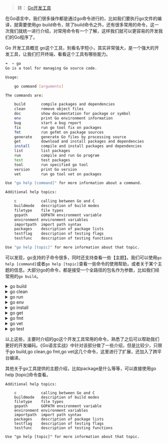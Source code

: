 > 转： [Go开发工具](https://www.flysnow.org/2017/03/08/go-in-action-go-tools.html#go-clean)


在Go语言中，我们很多操作都是通过go命令进行的，比如我们要执行go文件的编译，就需要使用go build命令，除了build命令之外，还有很多常用的命令，这一次我们就统一进行介绍，对常用命令有一个了解，这样我们就可以更容易的开发我们的Go程序了。

Go 开发工具概览
go这个工具，别看名字短小，其实非常强大，是一个强大的开发工具，让我们打开终端，看看这个工具有哪些能力。
```bash
➜  ~ go
Go is a tool for managing Go source code.

Usage:

	go command [arguments]

The commands are:

	build       compile packages and dependencies
	clean       remove object files
	doc         show documentation for package or symbol
	env         print Go environment information
	bug         start a bug report
	fix         run go tool fix on packages
	fmt         run gofmt on package sources
	generate    generate Go files by processing source
	get         download and install packages and dependencies
	install     compile and install packages and dependencies
	list        list packages
	run         compile and run Go program
	test        test packages
	tool        run specified go tool
	version     print Go version
	vet         run go tool vet on packages

Use "go help [command]" for more information about a command.

Additional help topics:

	c           calling between Go and C
	buildmode   description of build modes
	filetype    file types
	gopath      GOPATH environment variable
	environment environment variables
	importpath  import path syntax
	packages    description of package lists
	testflag    description of testing flags
	testfunc    description of testing functions

Use "go help [topic]" for more information about that topic.
```
可以发现，go支持的子命令很多，同时还支持查看一些【主题】。我们可以使用`go help [command]`或者`go help [topic]`查看一些命令的使用帮助，或者关于某个主题的信息。大部分go的命令，都是接受一个全路径的包名作为参数，比如我们经常用的`go build`。

<details>
  <summary> go build </summary>

`go build`是我们非常常用的命令，它可以启动编译，把我们的包和相关的依赖编译成一个可执行的文件。
```
usage: go build [-o output] [-i] [build flags] [packages]
```
`go build`的使用比较简洁，所有的参数都可以忽略，直到只有`go build`，这个时候意味着使用当前目录进行编译，下面的几条命令是等价的：
```
go build

go build .

go build hello.go
```
以上这三种写法，都是使用当前目录编译的意思。因为我们忽略了packages,所以自然就使用当前目录进行编译了。从这里我们也可以推测出，`go build`本质上需要的是一个路径，让编译器可以找到哪些需要编译的go文件。packages其实是一个相对路径，是相对于我们定义的`GOROOT`和`GOPATH`这两个环境变量的，所以有了packages这个参数后，`go build`就可以知道哪些需要编译的go文件了。
```
go build flysnow.org/tools
```
这种方式是指定包的方式，这样会明确的编译我们这个包。当然我们也可以使用通配符。
```
go build flysnow.org/tools/...
```
3个点表示匹配所有字符串，这样go build就会编译tools目录下的所有包。

讲到`go build`编译，不能不提跨平台编译，Go提供了编译链工具，可以让我们在任何一个开发平台上，编译出其他平台的可执行文件。

默认情况下，都是根据我们当前的机器生成的可执行文件，比如你的是Linux 64位，就会生成Linux 64位下的可执行文件，比如我的Mac，可以使用`go env`查看编译环境,以下截取重要的部分。
```
➜  ~ go env
GOARCH="amd64"
GOEXE=""
GOHOSTARCH="amd64"
GOHOSTOS="darwin"
GOOS="darwin"
GOROOT="/usr/local/go"
GOTOOLDIR="/usr/local/go/pkg/tool/darwin_amd64"
```
注意里面两个重要的环境变量`GOOS`和`GOARCH`,其中`GOOS`指的是目标操作系统，它的可用值为：
```
darwin
freebsd
linux
windows
android
dragonfly
netbsd
openbsd
plan9
solaris
```
一共支持10中操作系统。`GOARCH`指的是目标处理器的架构，目前支持的有：
```
arm
arm64
386
amd64
ppc64
ppc64le
mips64
mips64le
s390x
```
一共支持9中处理器的架构，`GOOS`和`GOARCH`组合起来，支持生成的可执行程序种类很多，具体组合参考https://golang.org/doc/install/source#environment。如果我们要生成不同平台架构的可执行程序，只要改变这两个环境变量就可以了，比如要生成linux 64位的程序，命令如下：
```
GOOS=linux GOARCH=amd64 go build flysnow.org/hello
```
前面两个赋值，是更改环境变量，这样的好处是只针对本次运行有效，不会更改我们默认的配置。

以上这些用法差不多够我们用的了，更多关于`go build`的用户可以通过以下命令查看:
```bash
go help build
```

</details>


<details>
  <summary> go clean </summary>

在我们使用`go build`编译的时候，会产生编译生成的文件，尤其是在我们签入代码的时候，并不想把我们生成的文件也签入到我们的Git代码库中，这时候我们可以手动删除生成的文件，但是有时候会忘记，也很麻烦，不小心还是会提交到Git中。要解决这个问题，我们可以使用go clean,它可以清理我们编译生成的文件，比如生成的可执行文件，生成obj对象等等。
```
usage: go clean [-i] [-r] [-n] [-x] [build flags] [packages]
```
用法和`go build`基本一样，这样不再进行详细举例演示，可以参考`go build`的使用，更多关于go clean的使用，可以使用如下命令查看:
```bash
go help clean
```

</details>


<details>
  <summary> go run </summary>

`go build`是先编译，然后我们在执行可以执行文件来运行我们的程序，需要两步。`go run`这个命令就是可以把这两步合成一步的命令，节省了我们录入的时间，通过`go run`命令，我们可以直接看到输出的结果。
```
➜  ~ go help run
usage: go run [build flags] [-exec xprog] gofiles... [arguments...]

Run compiles and runs the main package comprising the named Go source files.
A Go source file is defined to be a file ending in a literal ".go" suffix.

By default, 'go run' runs the compiled binary directly: 'a.out arguments...'.
If the -exec flag is given, 'go run' invokes the binary using xprog:
	'xprog a.out arguments...'.
If the -exec flag is not given, GOOS or GOARCH is different from the system
default, and a program named go_$GOOS_$GOARCH_exec can be found
on the current search path, 'go run' invokes the binary using that program,
for example 'go_nacl_386_exec a.out arguments...'. This allows execution of
cross-compiled programs when a simulator or other execution method is
available.

For more about build flags, see 'go help build'.
```
`go run` 命令需要一个go文件作为参数，这个go文件必须包含main包和main函数，这样才可以运行，其他的参数和`go build`差不多。 在运行```go run```的时候，如果需要的话，我们可以给我们的程序传递参数，比如：
```golang
package main

import (
	"fmt"
	"os"
)

func main() {
	fmt.Println("输入的参数为：",os.Args[1])
}
```
打开终端，输入如下命令执行：
```bash
go run main.go 12
```
这时候我们就可以看到输出：
```
输入的参数为： 12
```

</details>


<details>
  <summary> go env </summary>

在前面讲go build的时候，我们使用了go env命令查看了我们当前的go环境信息。
```bash
➜  hello go help env
usage: go env [var ...]

Env prints Go environment information.

By default env prints information as a shell script
(on Windows, a batch file).  If one or more variable
names is given as arguments,  env prints the value of
each named variable on its own line.
```
使用```go env```查看我们的go环境信息，便于我们进行调试，排错等，因为有时候我们会遇到一些莫名其妙的问题，比如本来在MAC上开发，怎么编译出一个Linux的可执行文件等，遇到这类问题时，先查看我们的go环境信息，看看有没有哪里配置错了，一步步排错。

</details>


<details>
  <summary> go install </summary>

从其名字上我们不难猜出这个命令是做什么的，它和go build类似，不过它可以在编译后，把生成的可执行文件或者库安装到对应的目录下，以供使用。
```bash
➜  hello go help install
usage: go install [build flags] [packages]

Install compiles and installs the packages named by the import paths,
along with their dependencies.
```
它的用法和`go build`差不多，如果不指定一个包名，就使用当前目录。安装的目录都是约定好的，如果生成的是可执行文件，那么安装在`$GOPATH/bin`目录下；如果是可引用的库，那么安装在`$GOPATH/pkg`目录下。

</details>


<details>
  <summary> go get </summary>

`go get`命令，可以从网上下载更新指定的包以及依赖的包，并对它们进行编译和安装。
```bash
go get github.com/spf13/cobra
```
以上示例，我们就可以从github上直接下载这个go库到我们GOPATH工作空间中，以供我们使用。下载的是整个源代码工程，并且会根据它们编译和安装，和执行go install类似。

`go get`支持大多数版本控制系统(VCS)，比如我们常用的git，通过它和包依赖管理结合，我们可以在代码中直接导入网络上的包以供我们使用。

如果我们需要更新网络上的一个go工程，加-u 标记即可。
```
go get -u github.com/spf13/cobra
```
类似的，启用```-v```标记，可以看到下载的进度以及更多的调试信息。关于```go get```命令的更多用法，可以使用如下命令查看:
```bash
go help get
```

</details>


<details>
  <summary> go fmt </summary>

这是go提供的最帅的一个命令了，它可以格式化我们的源代码的布局和Go源代码一样的风格，也就是统一代码风格，这样我们再也不用为大括号要不要放到行尾还是另起一行，缩进是使用空格还是tab而争论不休了，都给我们统一了。
```golang
func main() {
	fmt.Println("输入的参数为：", os.Args[1]) }
```
比如以上代码，我们执行go fmt 格式化后，会变成如下这样：

```golang
func main() {
	fmt.Println("输入的参数为：", os.Args[1])
}
```
`go fmt`也是接受一个包名作为参数，如果不传递，则使用当前目录。`go fmt`会自动格式化代码文件并保存，它本质上其实是调用的`gofmt -l -w`这个命令，我们看下gofmt的使用帮助。

```
➜  hello gofmt -h  
usage: gofmt [flags] [path ...]
  -cpuprofile string
    	write cpu profile to this file
  -d	display diffs instead of rewriting files
  -e	report all errors (not just the first 10 on different lines)
  -l	list files whose formatting differs from gofmt's
  -r string
    	rewrite rule (e.g., 'a[b:len(a)] -> a[b:]')
  -s	simplify code
  -w	write result to (source) file instead of stdout
```

`go fmt`为我们统一了代码风格，这样我们在整个团队协作中发现，所有代码都是统一的，像一个人写的一样。所以我们的代码在提交到git库之前，一定要使用`go fmt`进行格式化，现在也有很多编辑器也可以在保存的时候，自动帮我们格式化代码。

</details>


<details>
  <summary> go vet </summary>

这个命令不会帮助开发人员写代码，但是它也很有用，因为它会帮助我们检查我们代码中常见的错误。

Printf这类的函数调用时，类型匹配了错误的参数。     
定义常用的方法时，方法签名错误。    
错误的结构标签。   
没有指定字段名的结构字面量。   
```golang
package main

import (
	"fmt"
)

func main() {
	fmt.Printf(" 哈哈",3.14)
}
```
这个例子是一个明显错误的例子，新手经常会犯，这里我们忘记输入了格式化的指令符，这种编辑器是检查不出来的，但是如果我们使用go vet就可以帮我们检查出这类常见的小错误。
```bash
➜  hello go vet
main.go:8: no formatting directive in Printf call
```
看，提示多明显。其使用方式和go fmt一样，也是接受一个包名作为参数。
```
usage: go vet [-n] [-x] [build flags] [packages]
```
养成在代码提交或者测试前，使用go vet检查代码的好习惯，可以避免一些常见问题。

</details>


<details>
  <summary> go test </summary>

该命令用于Go的单元测试，它也是接受一个包名作为参数，如果没有指定，使用当前目录。 `go test`运行的单元测试必须符合go的测试要求。

写有单元测试的文件名，必须以`_test.go`结尾。
测试文件要包含若干个测试函数。
这些测试函数要以`Test`为前缀，还要接收一个``*testing.T`类型的参数。
```golang
package main

import "testing"

func TestAdd(t *testing.T) {
	if Add(1,2) == 3 {
		t.Log("1+2=3")
	}

	if Add(1,1) == 3 {
		t.Error("1+1=3")
	}
}
```
这是一个单元测试，保存在main_test.go文件中，对main包里的Add(a,b int)函数进行单元测试。 如果要运行这个单元测试，在该文件目录下，执行go test 即可。
```bash
➜  hello go test
PASS
ok  	flysnow.org/hello	0.006s
```
以上是打印输出，测试通过。更多关于go test命令的使用，请通过如下命令查看。
```bash
go help test
```

</details>


以上这些，主要时介绍的go这个开发工具常用的命令，熟悉了之后可以帮助我们更好的开发编码。《Go语言实战》中针对该部分做了一些介绍，但是比较少，只限于go build,go clean,go fmt,go vet这几个命令，这里进行了扩展，还加入了跨平台编译。

其他关于go工具提供的主题介绍，比如package是什么等等，可以直接使用go help [topic]命令查看。

```
Additional help topics:

	c           calling between Go and C
	buildmode   description of build modes
	filetype    file types
	gopath      GOPATH environment variable
	environment environment variables
	importpath  import path syntax
	packages    description of package lists
	testflag    description of testing flags
	testfunc    description of testing functions

Use "go help [topic]" for more information about that topic.
```
